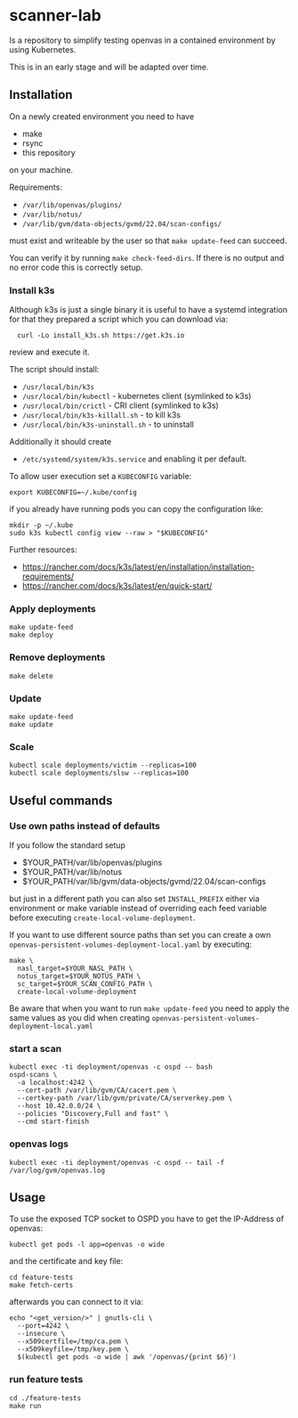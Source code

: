 # scanner-lab

Is a repository to simplify testing openvas in a contained environment by using Kubernetes.

This is in an early stage and will be adapted over time.

## Installation

On a newly created environment you need to have

- make
- rsync
- this repository

on your machine.

Requirements:

- `/var/lib/openvas/plugins/`
- `/var/lib/notus/`
- `/var/lib/gvm/data-objects/gvmd/22.04/scan-configs/`

must exist and writeable by the user so that `make update-feed` can succeed.

You can verify it by running `make check-feed-dirs`. If there is no output and no error code this is correctly setup.

### Install k3s

Although k3s is just a single binary it is useful to have a systemd integration for that they prepared a script which you can download via:

```
  curl -Lo install_k3s.sh https://get.k3s.io
```

review and execute it.

The script should install:
- `/usr/local/bin/k3s`
- `/usr/local/bin/kubectl` - kubernetes client (symlinked to k3s)
- `/usr/local/bin/crictl` - CRI client (symlinked to k3s)
- `/usr/local/bin/k3s-killall.sh` - to kill k3s
- `/usr/local/bin/k3s-uninstall.sh` - to uninstall

Additionally it should create
- `/etc/systemd/system/k3s.service`
and enabling it per default.

To allow user execution set a `KUBECONFIG` variable:


```
export KUBECONFIG=~/.kube/config
```

if you already have running pods you can copy the configuration like:

```
mkdir -p ~/.kube
sudo k3s kubectl config view --raw > "$KUBECONFIG"
```

Further resources:
- https://rancher.com/docs/k3s/latest/en/installation/installation-requirements/
- https://rancher.com/docs/k3s/latest/en/quick-start/


### Apply deployments

```
make update-feed
make deploy
```

### Remove deployments

```
make delete
```

### Update

```
make update-feed
make update
```

### Scale
```
kubectl scale deployments/victim --replicas=100
kubectl scale deployments/slsw --replicas=100
```

## Useful commands


### Use own paths instead of defaults

If you follow the standard setup

- $YOUR_PATH/var/lib/openvas/plugins
- $YOUR_PATH/var/lib/notus
- $YOUR_PATH/var/lib/gvm/data-objects/gvmd/22.04/scan-configs

but just in a different path you can also set `INSTALL_PREFIX` either via environment or make variable instead of overriding each feed variable before executing `create-local-volume-deployment`.

If you want to use different source paths than set you can create a own `openvas-persistent-volumes-deployment-local.yaml` by executing:

```
make \
  nasl_target=$YOUR_NASL_PATH \
  notus_target=$YOUR_NOTUS_PATH \
  sc_target=$YOUR_SCAN_CONFIG_PATH \
  create-local-volume-deployment
```

Be aware that when you want to run `make update-feed` you need to apply the same values as you did when creating `openvas-persistent-volumes-deployment-local.yaml`

### start a scan

```
kubectl exec -ti deployment/openvas -c ospd -- bash
ospd-scans \
  -a localhost:4242 \
  --cert-path /var/lib/gvm/CA/cacert.pem \
  --certkey-path /var/lib/gvm/private/CA/serverkey.pem \
  --host 10.42.0.0/24 \
  --policies "Discovery,Full and fast" \
  --cmd start-finish
```

### openvas logs
```
kubectl exec -ti deployment/openvas -c ospd -- tail -f /var/log/gvm/openvas.log 
```

## Usage

To use the exposed TCP socket to OSPD you have to get the IP-Address of openvas:

```
kubectl get pods -l app=openvas -o wide
```

and the certificate and key file:
```
cd feature-tests
make fetch-certs
```

afterwards you can connect to it via:

```
echo "<get_version/>" | gnutls-cli \
  --port=4242 \
  --insecure \
  --x509certfile=/tmp/ca.pem \
  --x509keyfile=/tmp/key.pem \
  $(kubectl get pods -o wide | awk '/openvas/{print $6}')
```

### run feature tests

```
cd ./feature-tests
make run
```


